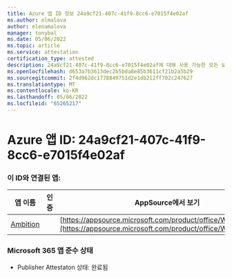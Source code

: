 ```yaml
---
title: Azure 앱 ID 정보 24a9cf21-407c-41f9-8cc6-e7015f4e02af
ms.author: elmalova
author: elenamalova
manager: tonybal
ms.date: 05/06/2022
ms.topic: article
ms.service: attestation
certification_type: attested
description: 24a9cf21-407c-41f9-8cc6-e7015f4e02af에 대해 사용 가능한 모든 보안 및 규정 준수 정보입니다.
ms.openlocfilehash: d653a7b3613dec2b5bda8e85b3611cf21b2a5b29
ms.sourcegitcommit: 2f4d962dc1778849751d2e1db212ff702c247627
ms.translationtype: MT
ms.contentlocale: ko-KR
ms.lasthandoff: 05/06/2022
ms.locfileid: "65265217"
---
```

# <a name="azure-app-id-24a9cf21-407c-41f9-8cc6-e7015f4e02af"></a>Azure 앱 ID: 24a9cf21-407c-41f9-8cc6-e7015f4e02af


### <a name="apps-associated-with-this-id"></a>이 ID와 연결된 앱:
| **앱 이름** | **인증** | **AppSource에서 보기** |
|--------------|---------------|-----------------------|
| [Ambition](../forward/WA200003159.md) |  | [https://appsource.microsoft.com/product/office/WA200003159](https://appsource.microsoft.com/product/office/WA200003159) |

### <a name="microsoft-365-app-compliance-status"></a>Microsoft 365 앱 준수 상태
- Publisher Attestaton 상태: 완료됨
